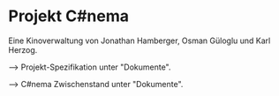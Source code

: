 ﻿# Projekt C#nema
Eine Kinoverwaltung von Jonathan Hamberger, Osman Güloglu und Karl Herzog.

--> Projekt-Spezifikation unter "Dokumente".

--> C#nema Zwischenstand unter "Dokumente".